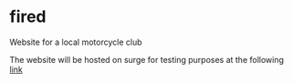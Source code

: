 # fired

Website for a local motorcycle club

The website will be hosted on surge for testing purposes at the following [link](http://firedup.surge.sh)


